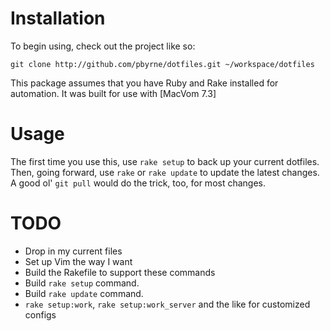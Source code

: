 # Installation
To begin using, check out the project like so:

    git clone http://github.com/pbyrne/dotfiles.git ~/workspace/dotfiles

This package assumes that you have Ruby and Rake installed for automation. It was built for use with [MacVom 7.3] 

# Usage

The first time you use this, use `rake setup` to back up your current dotfiles. Then, going forward, use `rake` or `rake update` to update the latest changes. A good ol' `git pull` would do the trick, too, for most changes.

# TODO

* Drop in my current files
* Set up Vim the way I want
* Build the Rakefile to support these commands
* Build `rake setup` command.
* Build `rake update` command.
* `rake setup:work`, `rake setup:work_server` and the like for customized configs
